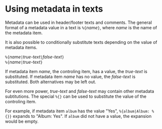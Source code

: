 # Using metadata in texts

Metadata can be used in header/footer texts and comments. The general format of a metadata value in a text is `%{`_name_`}`, where _name_ is the name of the metadata item.

It is also possible to conditionally substitute texts depending on the value of metadata items.

`%{`_name_`|`_true-text_`|`_false-text_`}`  
`%{`_name_`|`_true-text_`}`

If metadata item _name_, the controling item, has a value, the _true-text_ is substituted. If metadata item _name_ has no value, the _false-text_ is substituted. Both alternatives may be left out.

For even more power, _true-text_ and _false-text_ may contain other metadata subtitutions. The special `%{}` can be used to substitute the value of the controling item.

For example, if metadata item `album` has the value "Yes", `%{album|Album: %{}}` expands to "Album: Yes". If `album` did not have a value, the expansion would be empty.